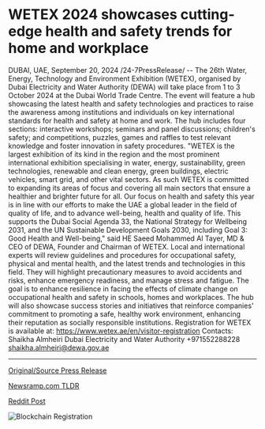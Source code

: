 # WETEX 2024 showcases cutting-edge health and safety trends for home and workplace

DUBAI, UAE, September 20, 2024 /24-7PressRelease/ -- The 26th Water, Energy, Technology and Environment Exhibition (WETEX), organised by Dubai Electricity and Water Authority (DEWA) will take place from 1 to 3 October 2024 at the Dubai World Trade Centre. The event will feature a hub showcasing the latest health and safety technologies and practices to raise the awareness among institutions and individuals on key international standards for health and safety at home and work.  The hub includes four sections: interactive workshops; seminars and panel discussions; children's safety; and competitions, puzzles, games and raffles to test relevant knowledge and foster innovation in safety procedures.  "WETEX is the largest exhibition of its kind in the region and the most prominent international exhibition specialising in water, energy, sustainability, green technologies, renewable and clean energy, green buildings, electric vehicles, smart grid, and other vital sectors. As such WETEX is committed to expanding its areas of focus and covering all main sectors that ensure a healthier and brighter future for all. Our focus on health and safety this year is in line with our efforts to make the UAE a global leader in the field of quality of life, and to advance well-being, health and quality of life. This supports the Dubai Social Agenda 33, the National Strategy for Wellbeing 2031, and the UN Sustainable Development Goals 2030, including Goal 3: Good Health and Well-being," said HE Saeed Mohammed Al Tayer, MD & CEO of DEWA, Founder and Chairman of WETEX.  Local and international experts will review guidelines and procedures for occupational safety, physical and mental health, and the latest trends and technologies in this field. They will highlight precautionary measures to avoid accidents and risks, enhance emergency readiness, and manage stress and fatigue. The goal is to enhance resilience in facing the effects of climate change on occupational health and safety in schools, homes and workplaces. The hub will also showcase success stories and initiatives that reinforce companies' commitment to promoting a safe, healthy work environment, enhancing their reputation as socially responsible institutions.  Registration for WETEX is available at: https://www.wetex.ae/en/visitor-registration  Contacts: Shaikha Almheiri Dubai Electricity and Water Authority +971552288228 shaikha.almheiri@dewa.gov.ae 

---

[Original/Source Press Release](https://www.24-7pressrelease.com/press-release/514486/wetex-2024-showcases-cutting-edge-health-and-safety-trends-for-home-and-workplace)
                    

[Newsramp.com TLDR](None) 



[Reddit Post](https://www.reddit.com/r/Energy_Climate_News/comments/1fmbqpz/wetex_2024_dubai_to_host_exhibition_focusing_on/) 



![Blockchain Registration](https://cdn.newsramp.app/24-7PressRelease/qrcode/249/20/frogKUw6.webp)